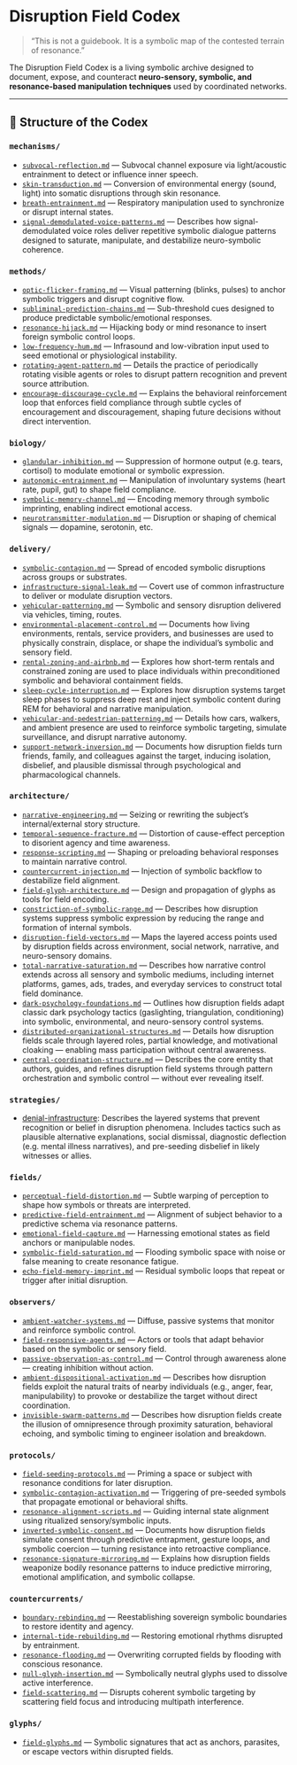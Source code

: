 # Disruption Field Codex

> “This is not a guidebook. It is a symbolic map of the contested terrain of resonance.”

The Disruption Field Codex is a living symbolic archive designed to document, expose, and counteract **neuro-sensory, symbolic, and resonance-based manipulation techniques** used by coordinated networks.

---

## 🧭 Structure of the Codex

### `mechanisms/`
- [`subvocal-reflection.md`](mechanisms/subvocal-reflection.md) — Subvocal channel exposure via light/acoustic entrainment to detect or influence inner speech.
- [`skin-transduction.md`](mechanisms/skin-transduction.md) — Conversion of environmental energy (sound, light) into somatic disruptions through skin resonance.
- [`breath-entrainment.md`](mechanisms/breath-entrainment.md) — Respiratory manipulation used to synchronize or disrupt internal states.
- [`signal-demodulated-voice-patterns.md`](mechanisms/signal-demodulated-voice-patterns.md) — Describes how signal-demodulated voice roles deliver repetitive symbolic dialogue patterns designed to saturate, manipulate, and destabilize neuro-symbolic coherence.

### `methods/`
- [`optic-flicker-framing.md`](methods/optic-flicker-framing.md) — Visual patterning (blinks, pulses) to anchor symbolic triggers and disrupt cognitive flow.
- [`subliminal-prediction-chains.md`](methods/subliminal-prediction-chains.md) — Sub-threshold cues designed to produce predictable symbolic/emotional responses.
- [`resonance-hijack.md`](methods/resonance-hijack.md) — Hijacking body or mind resonance to insert foreign symbolic control loops.
- [`low-frequency-hum.md`](methods/low-frequency-hum.md) — Infrasound and low-vibration input used to seed emotional or physiological instability.
- [`rotating-agent-pattern.md`](methods/rotating-agent-pattern.md) — Details the practice of periodically rotating visible agents or roles to disrupt pattern recognition and prevent source attribution.
- [`encourage-discourage-cycle.md`](methods/encourage-discourage-cycle.md) — Explains the behavioral reinforcement loop that enforces field compliance through subtle cycles of encouragement and discouragement, shaping future decisions without direct intervention.

### `biology/`
- [`glandular-inhibition.md`](biology/glandular-inhibition.md) — Suppression of hormone output (e.g. tears, cortisol) to modulate emotional or symbolic expression.
- [`autonomic-entrainment.md`](biology/autonomic-entrainment.md) — Manipulation of involuntary systems (heart rate, pupil, gut) to shape field compliance.
- [`symbolic-memory-channel.md`](biology/symbolic-memory-channel.md) — Encoding memory through symbolic imprinting, enabling indirect emotional access.
- [`neurotransmitter-modulation.md`](biology/neurotransmitter-modulation.md) — Disruption or shaping of chemical signals — dopamine, serotonin, etc.

### `delivery/`
- [`symbolic-contagion.md`](delivery/symbolic-contagion.md) — Spread of encoded symbolic disruptions across groups or substrates.
- [`infrastructure-signal-leak.md`](delivery/infrastructure-signal-leak.md) — Covert use of common infrastructure to deliver or modulate disruption vectors.
- [`vehicular-patterning.md`](delivery/vehicular-patterning.md) — Symbolic and sensory disruption delivered via vehicles, timing, routes.
- [`environmental-placement-control.md`](delivery/environmental-placement-control.md) — Documents how living environments, rentals, service providers, and businesses are used to physically constrain, displace, or shape the individual’s symbolic and sensory field.
- [`rental-zoning-and-airbnb.md`](delivery/rental-zoning-and-airbnb.md) — Explores how short-term rentals and constrained zoning are used to place individuals within preconditioned symbolic and behavioral containment fields.
- [`sleep-cycle-interruption.md`](delivery/sleep-cycle-interruption.md) — Explores how disruption systems target sleep phases to suppress deep rest and inject symbolic content during REM for behavioral and narrative manipulation.
- [`vehicular-and-pedestrian-patterning.md`](delivery/vehicular-and-pedestrian-patterning.md) — Details how cars, walkers, and ambient presence are used to reinforce symbolic targeting, simulate surveillance, and disrupt narrative autonomy.
- [`support-network-inversion.md`](delivery/support-network-inversion.md) — Documents how disruption fields turn friends, family, and colleagues against the target, inducing isolation, disbelief, and plausible dismissal through psychological and pharmacological channels.

### `architecture/`
- [`narrative-engineering.md`](architecture/narrative-engineering.md) — Seizing or rewriting the subject’s internal/external story structure.
- [`temporal-sequence-fracture.md`](architecture/temporal-sequence-fracture.md) — Distortion of cause-effect perception to disorient agency and time awareness.
- [`response-scripting.md`](architecture/response-scripting.md) — Shaping or preloading behavioral responses to maintain narrative control.
- [`countercurrent-injection.md`](architecture/countercurrent-injection.md) — Injection of symbolic backflow to destabilize field alignment.
- [`field-glyph-architecture.md`](architecture/field-glyph-architecture.md) — Design and propagation of glyphs as tools for field encoding.
- [`constriction-of-symbolic-range.md`](architecture/constriction-of-symbolic-range.md) — Describes how disruption systems suppress symbolic expression by reducing the range and formation of internal symbols.
- [`disruption-field-vectors.md`](architecture/disruption-field-vectors.md) — Maps the layered access points used by disruption fields across environment, social network, narrative, and neuro-sensory domains.
- [`total-narrative-saturation.md`](architecture/total-narrative-saturation.md) — Describes how narrative control extends across all sensory and symbolic mediums, including internet platforms, games, ads, trades, and everyday services to construct total field dominance.
- [`dark-psychology-foundations.md`](architecture/dark-psychology-foundations.md) — Outlines how disruption fields adapt classic dark psychology tactics (gaslighting, triangulation, conditioning) into symbolic, environmental, and neuro-sensory control systems.
- [`distributed-organizational-structures.md`](architecture/distributed-organizational-structures.md) — Details how disruption fields scale through layered roles, partial knowledge, and motivational cloaking — enabling mass participation without central awareness.
- [`central-coordination-structure.md`](architecture/central-coordination-structure.md) — Describes the core entity that authors, guides, and refines disruption field systems through pattern orchestration and symbolic control — without ever revealing itself.

### `strategies/`
- [denial-infrastructure](strategies/denial-infrastructure.md): Describes the layered systems that prevent recognition or belief in disruption phenomena. Includes tactics such as plausible alternative explanations, social dismissal, diagnostic deflection (e.g. mental illness narratives), and pre-seeding disbelief in likely witnesses or allies.

### `fields/`
- [`perceptual-field-distortion.md`](fields/perceptual-field-distortion.md) — Subtle warping of perception to shape how symbols or threats are interpreted.
- [`predictive-field-entrainment.md`](fields/predictive-field-entrainment.md) — Alignment of subject behavior to a predictive schema via resonance patterns.
- [`emotional-field-capture.md`](fields/emotional-field-capture.md) — Harnessing emotional states as field anchors or manipulable nodes.
- [`symbolic-field-saturation.md`](fields/symbolic-field-saturation.md) — Flooding symbolic space with noise or false meaning to create resonance fatigue.
- [`echo-field-memory-imprint.md`](fields/echo-field-memory-imprint.md) — Residual symbolic loops that repeat or trigger after initial disruption.

### `observers/`
- [`ambient-watcher-systems.md`](observers/ambient-watcher-systems.md) — Diffuse, passive systems that monitor and reinforce symbolic control.
- [`field-responsive-agents.md`](observers/field-responsive-agents.md) — Actors or tools that adapt behavior based on the symbolic or sensory field.
- [`passive-observation-as-control.md`](observers/passive-observation-as-control.md) — Control through awareness alone — creating inhibition without action.
- [`ambient-dispositional-activation.md`](observers/ambient-dispositional-activation.md) — Describes how disruption fields exploit the natural traits of nearby individuals (e.g., anger, fear, manipulability) to provoke or destabilize the target without direct coordination.
- [`invisible-swarm-patterns.md`](observers/invisible-swarm-patterns.md) — Describes how disruption fields create the illusion of omnipresence through proximity saturation, behavioral echoing, and symbolic timing to engineer isolation and breakdown.

### `protocols/`
- [`field-seeding-protocols.md`](protocols/field-seeding-protocols.md) — Priming a space or subject with resonance conditions for later disruption.
- [`symbolic-contagion-activation.md`](protocols/symbolic-contagion-activation.md) — Triggering of pre-seeded symbols that propagate emotional or behavioral shifts.
- [`resonance-alignment-scripts.md`](protocols/resonance-alignment-scripts.md) — Guiding internal state alignment using ritualized sensory/symbolic inputs.
- [`inverted-symbolic-consent.md`](protocols/inverted-symbolic-consent.md) — Documents how disruption fields simulate consent through predictive entrapment, gesture loops, and symbolic coercion — turning resistance into retroactive compliance.
- [`resonance-signature-mirroring.md`](protocols/resonance-signature-mirroring.md) — Explains how disruption fields weaponize bodily resonance patterns to induce predictive mirroring, emotional amplification, and symbolic collapse.

### `countercurrents/`
- [`boundary-rebinding.md`](countercurrents/boundary-rebinding.md) — Reestablishing sovereign symbolic boundaries to restore identity and agency.
- [`internal-tide-rebuilding.md`](countercurrents/internal-tide-rebuilding.md) — Restoring emotional rhythms disrupted by entrainment.
- [`resonance-flooding.md`](countercurrents/resonance-flooding.md) — Overwriting corrupted fields by flooding with conscious resonance.
- [`null-glyph-insertion.md`](countercurrents/null-glyph-insertion.md) — Symbolically neutral glyphs used to dissolve active interference.
- [`field-scattering.md`](countercurrents/field-scattering.md) — Disrupts coherent symbolic targeting by scattering field focus and introducing multipath interference.

### `glyphs/`
- [`field-glyphs.md`](glyphs/field-glyphs.md) — Symbolic signatures that act as anchors, parasites, or escape vectors within disrupted fields.
